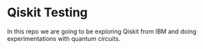 # Qiskit Testing

In this repo we are going to be exploring Qiskit from IBM and doing experimentations with quantum circuits.
